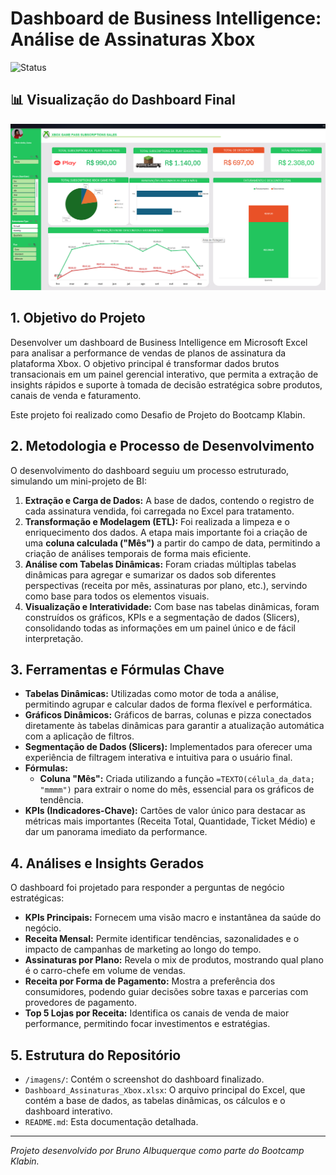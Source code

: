# Dashboard de Business Intelligence: Análise de Assinaturas Xbox

![Status](https://img.shields.io/badge/status-conclu%C3%ADdo-green)

## 📊 Visualização do Dashboard Final

![Dashboard de Vendas de Assinaturas Xbox](Imagens/dashboard_xbox.png)

## 1. Objetivo do Projeto

Desenvolver um dashboard de Business Intelligence em Microsoft Excel para analisar a performance de vendas de planos de assinatura da plataforma Xbox. O objetivo principal é transformar dados brutos transacionais em um painel gerencial interativo, que permita a extração de insights rápidos e suporte à tomada de decisão estratégica sobre produtos, canais de venda e faturamento.

Este projeto foi realizado como Desafio de Projeto do Bootcamp Klabin.

## 2. Metodologia e Processo de Desenvolvimento

O desenvolvimento do dashboard seguiu um processo estruturado, simulando um mini-projeto de BI:

1.  **Extração e Carga de Dados:** A base de dados, contendo o registro de cada assinatura vendida, foi carregada no Excel para tratamento.
2.  **Transformação e Modelagem (ETL):** Foi realizada a limpeza e o enriquecimento dos dados. A etapa mais importante foi a criação de uma **coluna calculada ("Mês")** a partir do campo de data, permitindo a criação de análises temporais de forma mais eficiente.
3.  **Análise com Tabelas Dinâmicas:** Foram criadas múltiplas tabelas dinâmicas para agregar e sumarizar os dados sob diferentes perspectivas (receita por mês, assinaturas por plano, etc.), servindo como base para todos os elementos visuais.
4.  **Visualização e Interatividade:** Com base nas tabelas dinâmicas, foram construídos os gráficos, KPIs e a segmentação de dados (Slicers), consolidando todas as informações em um painel único e de fácil interpretação.

## 3. Ferramentas e Fórmulas Chave

* **Tabelas Dinâmicas:** Utilizadas como motor de toda a análise, permitindo agrupar e calcular dados de forma flexível e performática.
* **Gráficos Dinâmicos:** Gráficos de barras, colunas e pizza conectados diretamente às tabelas dinâmicas para garantir a atualização automática com a aplicação de filtros.
* **Segmentação de Dados (Slicers):** Implementados para oferecer uma experiência de filtragem interativa e intuitiva para o usuário final.
* **Fórmulas:**
    * **Coluna "Mês":** Criada utilizando a função `=TEXTO(célula_da_data; "mmmm")` para extrair o nome do mês, essencial para os gráficos de tendência.
* **KPIs (Indicadores-Chave):** Cartões de valor único para destacar as métricas mais importantes (Receita Total, Quantidade, Ticket Médio) e dar um panorama imediato da performance.

## 4. Análises e Insights Gerados

O dashboard foi projetado para responder a perguntas de negócio estratégicas:

* **KPIs Principais:** Fornecem uma visão macro e instantânea da saúde do negócio.
* **Receita Mensal:** Permite identificar tendências, sazonalidades e o impacto de campanhas de marketing ao longo do tempo.
* **Assinaturas por Plano:** Revela o mix de produtos, mostrando qual plano é o carro-chefe em volume de vendas.
* **Receita por Forma de Pagamento:** Mostra a preferência dos consumidores, podendo guiar decisões sobre taxas e parcerias com provedores de pagamento.
* **Top 5 Lojas por Receita:** Identifica os canais de venda de maior performance, permitindo focar investimentos e estratégias.

## 5. Estrutura do Repositório

* `/imagens/`: Contém o screenshot do dashboard finalizado.
* `Dashboard_Assinaturas_Xbox.xlsx`: O arquivo principal do Excel, que contém a base de dados, as tabelas dinâmicas, os cálculos e o dashboard interativo.
* `README.md`: Esta documentação detalhada.

---

_Projeto desenvolvido por Bruno Albuquerque como parte do Bootcamp Klabin._
